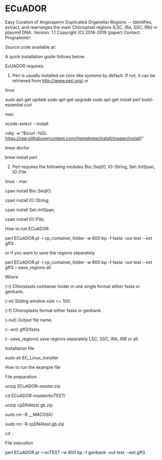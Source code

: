 # ECuADOR
Easy Curation of Angiosperm Duplicated Organellar Regions -- Identifies, extract, and rearranges the main Chloroplast regions (LSC, IRa, SSC, IRb) in plasmid DNA.
Version: 1.1
Copyright (C) 2018-2019 (paper)
Contact: 
Programmer: 

Source code available at: 

A quick installation guide follows below.

EcUADOR requires:

1) Perl is usually installed on Unix-like systems by default. If not, it can be retrieved from http://www.perl.org/ or

linux

sudo apt-get update 
sudo apt-get upgrade
sudo apt-get install perl build-essential curl


mac

xcode-select --install

ruby -e "$(curl -fsSL https://raw.githubusercontent.com/Homebrew/install/master/install)"

brew doctor

brew install perl



2) Perl requires the following modules Bio::SeqIO, IO::String, Set::IntSpan, IO::File

linux - mac

cpan install Bio::SeqIO;

cpan install IO::String;

cpan install Set::IntSpan;

cpan install IO::File;



How to run ECuADOR


perl ECuADOR.pl -i cp_container_folder -w 800 bp -f fasta -out test --ext gff3

or if you want to save the regions separately

perl ECuADOR.pl -i cp_container_folder -w 800 bp -f fasta -out test --ext gff3 --save_regions all


Where

(-i) Chlorplasts cointainer folder in one single format either fasta or genbank.

(-w) Sliding window size >= 100.

(-f) Chloroplasts format either fasta or genbank.

(-out) Output file name.

(--ext) gff3/fasta.

(--save_regions) save regions separately LSC, SSC, IRA, IRB or all.


Installation file

sudo sh EC_Linux_installer




How to run the example file

File preparation

unzip ECuADOR-master.zip

cd ECuADOR-master/ecTEST/

unzip cpDNAtest.gb.zip

sudo rm -R __MACOSX/

sudo rm -R cpDNAtest.gb.zip

cd ..


File execution


perl ECuADOR.pl -i ecTEST -w 800 bp -f genbank -out test --ext gff3

